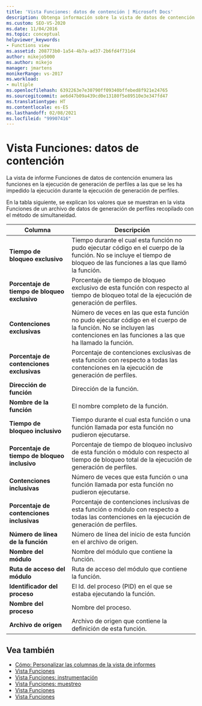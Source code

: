 ```yaml
---
title: 'Vista Funciones: datos de contención | Microsoft Docs'
description: Obtenga información sobre la vista de datos de contención del informe Funciones, que enumera las funciones en la ejecución de la generación de perfiles que no se han podido ejecutar durante la ejecución de la generación de perfiles.
ms.custom: SEO-VS-2020
ms.date: 11/04/2016
ms.topic: conceptual
helpviewer_keywords:
- Functions view
ms.assetid: 208773b0-1a54-4b7a-ad37-2b6fd4f731d4
author: mikejo5000
ms.author: mikejo
manager: jmartens
monikerRange: vs-2017
ms.workload:
- multiple
ms.openlocfilehash: 6392263e7e30790ff09340bffebed8f921e24765
ms.sourcegitcommit: ae6d47b09a439cd0e13180f5e89510e3e347fd47
ms.translationtype: HT
ms.contentlocale: es-ES
ms.lasthandoff: 02/08/2021
ms.locfileid: "99907416"
---
```

# <a name="functions-view---contention-data"></a>Vista Funciones: datos de contención
La vista de informe Funciones de datos de contención enumera las funciones en la ejecución de generación de perfiles a las que se les ha impedido la ejecución durante la ejecución de generación de perfiles.

 En la tabla siguiente, se explican los valores que se muestran en la vista Funciones de un archivo de datos de generación de perfiles recopilado con el método de simultaneidad.

|Columna|Descripción|
|------------|-----------------|
|**Tiempo de bloqueo exclusivo**|Tiempo durante el cual esta función no pudo ejecutar código en el cuerpo de la función. No se incluye el tiempo de bloqueo de las funciones a las que llamó la función.|
|**Porcentaje de tiempo de bloqueo exclusivo**|Porcentaje de tiempo de bloqueo exclusivo de esta función con respecto al tiempo de bloqueo total de la ejecución de generación de perfiles.|
|**Contenciones exclusivas**|Número de veces en las que esta función no pudo ejecutar código en el cuerpo de la función. No se incluyen las contenciones en las funciones a las que ha llamado la función.|
|**Porcentaje de contenciones exclusivas**|Porcentaje de contenciones exclusivas de esta función con respecto a todas las contenciones en la ejecución de generación de perfiles.|
|**Dirección de función**|Dirección de la función.|
|**Nombre de la función**|El nombre completo de la función.|
|**Tiempo de bloqueo inclusivo**|Tiempo durante el cual esta función o una función llamada por esta función no pudieron ejecutarse.|
|**Porcentaje de tiempo de bloqueo inclusivo**|Porcentaje de tiempo de bloqueo inclusivo de esta función o módulo con respecto al tiempo de bloqueo total de la ejecución de generación de perfiles.|
|**Contenciones inclusivas**|Número de veces que esta función o una función llamada por esta función no pudieron ejecutarse.|
|**Porcentaje de contenciones inclusivas**|Porcentaje de contenciones inclusivas de esta función o módulo con respecto a todas las contenciones en la ejecución de generación de perfiles.|
|**Número de línea de la función**|Número de línea del inicio de esta función en el archivo de origen.|
|**Nombre del módulo**|Nombre del módulo que contiene la función.|
|**Ruta de acceso del módulo**|Ruta de acceso del módulo que contiene la función.|
|**Identificador del proceso**|El Id. del proceso (PID) en el que se estaba ejecutando la función.|
|**Nombre del proceso**|Nombre del proceso.|
|**Archivo de origen**|Archivo de origen que contiene la definición de esta función.|

## <a name="see-also"></a>Vea también
- [Cómo: Personalizar las columnas de la vista de informes](../profiling/how-to-customize-report-view-columns.md)
- [Vista Funciones](../profiling/functions-view.md)
- [Vista Funciones: instrumentación](../profiling/functions-view-dotnet-memory-instrumentation-data.md)
- [Vista Funciones: muestreo](../profiling/functions-view-dotnet-memory-sampling-data.md)
- [Vista Funciones](../profiling/functions-view-instrumentation-data.md)
- [Vista Funciones](../profiling/functions-view-sampling-data.md)
